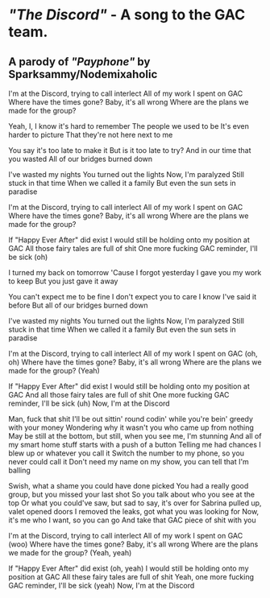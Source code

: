 # ***"The Discord"*** - A song to the GAC team.
## A parody of ***"Payphone"*** by Sparksammy/Nodemixaholic

I'm at the Discord, trying to call interlect
All of my work I spent on GAC
Where have the times gone? Baby, it's all wrong
Where are the plans we made for the group?

Yeah, I, I know it's hard to remember
The people we used to be
It's even harder to picture
That they're not here next to me

You say it's too late to make it
But is it too late to try?
And in our time that you wasted
All of our bridges burned down

I've wasted my nights
You turned out the lights
Now, I'm paralyzed
Still stuck in that time
When we called it a family
But even the sun sets in paradise

I'm at the Discord, trying to call interlect
All of my work I spent on GAC
Where have the times gone? Baby, it's all wrong
Where are the plans we made for the group?

If "Happy Ever After" did exist
I would still be holding onto my position at GAC
All those fairy tales are full of shit
One more fucking GAC reminder, I'll be sick (oh)

I turned my back on tomorrow
'Cause I forgot yesterday
I gave you my work to keep
But you just gave it away

You can't expect me to be fine
I don't expect you to care
I know I've said it before
But all of our bridges burned down

I've wasted my nights
You turned out the lights
Now, I'm paralyzed
Still stuck in that time
When we called it a family
But even the sun sets in paradise

I'm at the Discord, trying to call interlect
All of my work I spent on GAC (oh, oh)
Where have the times gone? Baby, it's all wrong
Where are the plans we made for the group? (Yeah)

If "Happy Ever After" did exist
I would still be holding onto my position at GAC
And all those fairy tales are full of shit
One more fucking GAC reminder, I'll be sick (uh)
Now, I'm at the Discord

Man, fuck that shit
I'll be out sittin' round codin' while you're bein' greedy with your money
Wondering why it wasn't you who came up from nothing
May be still at the bottom, but still, when you see me, I'm stunning
And all of my smart home stuff starts with a push of a button
Telling me had chances I blew up or whatever you call it
Switch the number to my phone, so you never could call it
Don't need my name on my show, you can tell that I'm balling

Swish, what a shame you could have done picked
You had a really good group, but you missed your last shot
So you talk about who you see at the top
Or what you could've saw, but sad to say, it's over for
Sabrina pulled up, valet opened doors
I removed the leaks, got what you was looking for
Now, it's me who I want, so you can go
And take that GAC piece of shit with you

I'm at the Discord, trying to call interlect
All of my work I spent on GAC (woo)
Where have the times gone? Baby, it's all wrong
Where are the plans we made for the group? (Yeah, yeah)

If "Happy Ever After" did exist (oh, yeah)
I would still be holding onto my position at GAC
All these fairy tales are full of shit
Yeah, one more fucking GAC reminder, I'll be sick (yeah)
Now, I'm at the Discord
